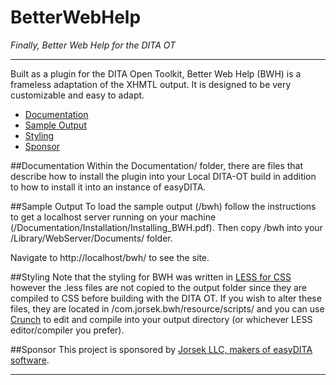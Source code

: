 BetterWebHelp
=============

_Finally, Better Web Help for the DITA OT_

---

Built as a plugin for the DITA Open Toolkit, Better Web Help (BWH) is a frameless adaptation of the XHMTL output. It is designed to be very customizable and easy to adapt.

 - [Documentation](https://github.com/Jorsek/BetterWebHelp#documentation)
 - [Sample Output](https://github.com/Jorsek/BetterWebHelp#sample-output)
 - [Styling](https://github.com/Jorsek/BetterWebHelp#styling)
 - [Sponsor](https://github.com/Jorsek/BetterWebHelp#sponsor)

##Documentation
Within the Documentation/ folder, there are files that describe how to install the plugin into your Local DITA-OT build in addition to how to install it into an instance of easyDITA.

##Sample Output
To load the sample output (/bwh) follow the instructions to get a localhost server running on your machine (/Documentation/Installation/Installing_BWH.pdf). Then copy /bwh into your /Library/WebServer/Documents/ folder.

Navigate to http://localhost/bwh/ to see the site.

##Styling
Note that the styling for BWH was written in [LESS for CSS](http://lesscss.org/) however the .less files are not copied to the output folder since they are compiled to CSS before building with the DITA OT. If you wish to alter these files, they are located in /com.jorsek.bwh/resource/scripts/ and you can use [Crunch](http://crunchapp.net/) to edit and compile into your output directory (or whichever LESS editor/compiler you prefer).

##Sponsor
This project is sponsored by [Jorsek LLC, makers of easyDITA software](http://www.easydita.com).

---